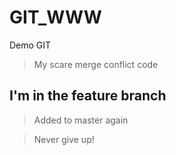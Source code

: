# GIT_WWW
Demo GIT

> My scare merge conflict code

## I'm in the feature branch

> Added to master again


> Never give up!

